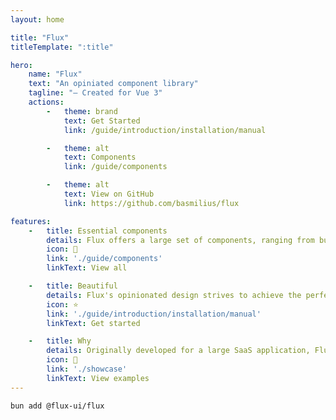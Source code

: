 ```yaml
---
layout: home

title: "Flux"
titleTemplate: ":title"

hero:
    name: "Flux"
    text: "An opiniated component library"
    tagline: "— Created for Vue 3"
    actions:
        -   theme: brand
            text: Get Started
            link: /guide/introduction/installation/manual

        -   theme: alt
            text: Components
            link: /guide/components

        -   theme: alt
            text: View on GitHub
            link: https://github.com/basmilius/flux

features:
    -   title: Essential components
        details: Flux offers a large set of components, ranging from buttons to data tables, making it a complete solution for most applications.
        icon: 🚀
        link: './guide/components'
        linkText: View all

    -   title: Beautiful
        details: Flux's opinionated design strives to achieve the perfect balance between beauty and functionality.
        icon: ⭐️
        link: './guide/introduction/installation/manual'
        linkText: Get started

    -   title: Why
        details: Originally developed for a large SaaS application, Flux eventually evolved into its own standalone ui library.
        icon: 🤔
        link: './showcase'
        linkText: View examples
---
```


```shell
bun add @flux-ui/flux
```
